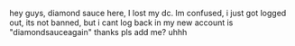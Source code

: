 hey guys, diamond sauce here, I lost my dc.
Im confused, i just got logged out, its not banned, but i cant log back in
my new account is "diamondsauceagain"
thanks
pls add me?
uhhh
